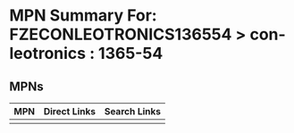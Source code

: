 



# MPN Summary For: FZECONLEOTRONICS136554 > con-leotronics : 1365-54

## MPNs
  

|MPN|Direct Links|Search Links|
| :--- | :--- | :--- |
||||
